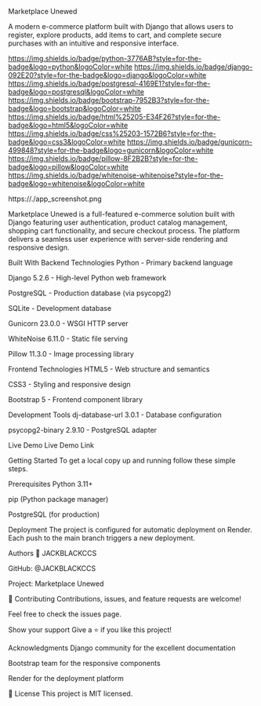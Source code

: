 Marketplace Unewed

A modern e-commerce platform built with Django that allows users to register, explore products, add items to cart, and complete secure purchases with an intuitive and responsive interface.


https://img.shields.io/badge/python-3776AB?style=for-the-badge&logo=python&logoColor=white https://img.shields.io/badge/django-092E20?style=for-the-badge&logo=django&logoColor=white https://img.shields.io/badge/postgresql-4169E1?style=for-the-badge&logo=postgresql&logoColor=white https://img.shields.io/badge/bootstrap-7952B3?style=for-the-badge&logo=bootstrap&logoColor=white https://img.shields.io/badge/html%25205-E34F26?style=for-the-badge&logo=html5&logoColor=white https://img.shields.io/badge/css%25203-1572B6?style=for-the-badge&logo=css3&logoColor=white https://img.shields.io/badge/gunicorn-499848?style=for-the-badge&logo=gunicorn&logoColor=white https://img.shields.io/badge/pillow-8F2B2B?style=for-the-badge&logo=pillow&logoColor=white https://img.shields.io/badge/whitenoise-whitenoise?style=for-the-badge&logo=whitenoise&logoColor=white

https://./app_screenshot.png

Marketplace Unewed is a full-featured e-commerce solution built with Django featuring user authentication, product catalog management, shopping cart functionality, and secure checkout process. The platform delivers a seamless user experience with server-side rendering and responsive design.

Built With
Backend Technologies
Python - Primary backend language

Django 5.2.6 - High-level Python web framework

PostgreSQL - Production database (via psycopg2)

SQLite - Development database

Gunicorn 23.0.0 - WSGI HTTP server

WhiteNoise 6.11.0 - Static file serving

Pillow 11.3.0 - Image processing library


Frontend Technologies
HTML5 - Web structure and semantics

CSS3 - Styling and responsive design

Bootstrap 5 - Frontend component library

Development Tools
dj-database-url 3.0.1 - Database configuration

psycopg2-binary 2.9.10 - PostgreSQL adapter

Live Demo
Live Demo Link

Getting Started
To get a local copy up and running follow these simple steps.

Prerequisites
Python 3.11+

pip (Python package manager)

PostgreSQL (for production)

Deployment
The project is configured for automatic deployment on Render. Each push to the main branch triggers a new deployment.

Authors
👤 JACKBLACKCCS

GitHub: @JACKBLACKCCS

Project: Marketplace Unewed

🤝 Contributing
Contributions, issues, and feature requests are welcome!

Feel free to check the issues page.

Show your support
Give a ⭐️ if you like this project!

Acknowledgments
Django community for the excellent documentation

Bootstrap team for the responsive components

Render for the deployment platform

📝 License
This project is MIT licensed.
